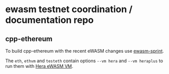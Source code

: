# ewasm testnet coordination / documentation repo

## cpp-ethereum

To build cpp-ethereum with the recent eWASM changes use [ewasm-sprint](https://github.com/ethereum/cpp-ethereum/tree/ewasm-sprint). 

The `eth`, `ethvm` and `testeth` contain options `--vm hera` and `--vm heraplus` to run them with [Hera eWASM VM](https://github.com/ewasm/hera).
